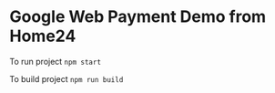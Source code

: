 # Google Web Payment Demo from Home24

To run project 
`npm start`


To build project 
`npm run build`